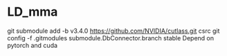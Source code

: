 # LD_mma
git submodule add -b v3.4.0 https://github.com/NVIDIA/cutlass.git csrc 
git config -f .gitmodules submodule.DbConnector.branch stable
Depend on pytorch and cuda
